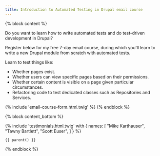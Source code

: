 ```yaml
---
title: Introduction to Automated Testing in Drupal email course
---
```


{% block content %}

Do you want to learn how to write automated tests and do test-driven development in Drupal?

Register below for my free 7-day email course, during which you'll learn to write a new Drupal module from scratch with automated tests.

Learn to test things like:

* Whether pages exist.
* Whether users can view specific pages based on their permissions.
* Whether certain content is visible on a page given particular circumstances.
* Refactoring code to test dedicated classes such as Repositories and Services.

{% include 'email-course-form.html.twig' %}
{% endblock %}

{% block content_bottom %}
  <div class="space-y-12">
   {% include 'testimonials.html.twig' with {
    names: [
      "Mike Karthauser",
      "Tawny Bartlett",
      "Scott Euser",
      ]
    } %}

    {{ parent() }}
  </div>
{% endblock %}
